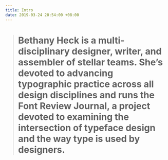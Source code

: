 ```yaml
---
title: Intro
date: 2019-03-24 20:54:00 +08:00
---
```


> # Bethany Heck is a multi-disciplinary designer, writer, and assembler of stellar teams. She’s devoted to advancing typographic practice across all design disciplines and runs the Font Review Journal, a project devoted to examining the intersection of typeface design and the way type is used by designers.

<div class="whitespace"></div>